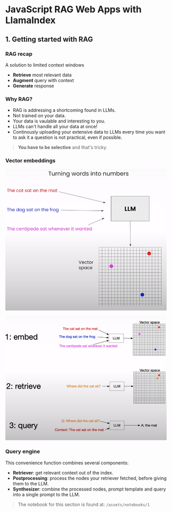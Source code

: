 # JavaScript RAG Web Apps with LlamaIndex

## 1. Getting started with RAG

### RAG recap

A solution to limited context windows

- **Retrieve** most relevant data
- **Augment** query with context
- **Generate** response

### Why RAG?

- RAG is addressing a shortcoming found in LLMs.
- Not trained on your data.
- Your data is vaulable and interesting to you.
- LLMs can't handle all your data at once!
- Continously uploading your extensive data to LLMs every time you want to ask it a question is not practical, even if possible.

> **You have to be selective** and that's tricky.

### Vector embeddings

![vector embedding](./assets/pictures/1/vector_embedding.png)

![rag](./assets/pictures/1/rag.png)

### Query engine

This convenience function combines several components:

- **Retriever**: get relevant context out of the index.
- **Postprocessing**: process the nodes your retriever fetched, before giving them to the LLM.
- **Synthesizer**: combine the processed nodes, prompt template and query into a single prompt to the LLM.

> The notebook for this section is found at: `/assets/notebooks/1`
